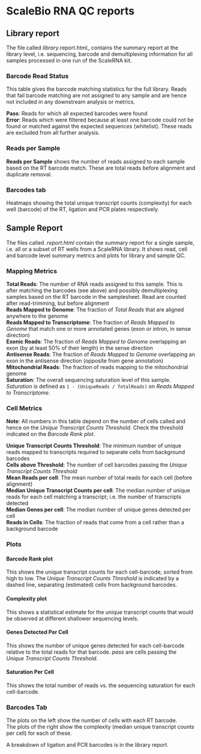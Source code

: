 # ScaleBio RNA QC reports

## Library report
The file called _library_<LibraryName>.report.html_ contains the summary report at the library level, i.e. sequencing, barcode and demultiplexing information for all samples processed in one run of the ScaleRNA kit.
  

### Barcode Read Status
This table gives the barcode matching statistics for the full library. Reads that fail barcode matching are not assigned to any sample and are hence not included in any downstream analysis or metrics.
 
**Pass**: Reads for which all expected barcodes were found \
**Error**: Reads which were filtered because at least one barcode could not be found or matched against the expected sequences (whitelist). These reads are excluded from all further analysis.
  
### Reads per Sample
**Reads per Sample** shows the number of reads assigned to each sample based on the RT barcode match. These are total reads before alignment and duplicate removal.


### Barcodes tab
Heatmaps showing the total unique transcript counts (complexity) for each well (barcode) of the RT, ligation and PCR plates respectively.


## Sample Report

The files called _<SampleName>.report.html_ contain the summary report for a single sample, i.e. all or a subset of RT wells from a ScaleRNA library. It shows read, cell and barcode level summary metrics and plots for library and sample QC.

### Mapping Metrics

**Total Reads**: The number of RNA reads assigned to this sample. This is after matching the barcodes (see above) and possibly demultiplexing samples based on the RT barcode in the samplesheet. Read are counted after read-trimming, but before alignment \
**Reads Mapped to Genome**: The fraction of _Total Reads_ that are aligned anywhere to the genome \
**Reads Mapped to Transcriptome**: The fraction of _Reads Mapped to Genome_ that match one or more annotated genes (exon or intron, in sense direction) \
**Exonic Reads**: The fraction of _Reads Mapped to Genome_ overlapping an exon (by at least 50% of their length) in the sense direction \
**Antisense Reads**: The fraction of _Reads Mapped to Genome_ overlapping an exon in the antisense direction (opposite from gene annotation) \
**Mitochondrial Reads**: The fraction of reads mapping to the mitochondrial genome \
**Saturation**: The overall sequencing saturation level of this sample. _Saturation_ is defined as `1 - (UniqueReads / TotalReads)` on _Reads Mapped to Transcriptome_.


### Cell Metrics
**Note**: All numbers in this table depend on the number of cells called and hence on the _Unique Transcript Counts Threshold_. Check the threshold indicated on the _Barcode Rank plot_.

**Unique Transcript Counts Threshold**: The minimum number of unique reads mapped to transcripts required to separate cells from background barcodes \
**Cells above Threshold**: The number of cell barcodes passing the _Unique Transcript Counts Threshold_ \
**Mean Reads per cell**: The mean number of total reads for each cell (before alignment) \
**Median Unique Transcript Counts per cell**: The median number of unique reads for each cell matching a transcript; i.e. the number of transcripts detected \
**Median Genes per cell**: The median number of unique genes detected per cell \
**Reads in Cells**: The fraction of reads that come from a cell rather than a background barcode


### Plots
#### Barcode Rank plot
This shows the unique transcript counts for each cell-barcode, sorted from high to low. The _Unique Transcript Counts Threshold_ is indicated by a dashed line, separating (estimated) cells from background barcodes.

#### Complexity plot
This shows a statistical estimate for the unique transcript counts that would be observed at different shallower sequencing levels.

#### Genes Detected Per Cell
This shows the number of unique genes detected for each cell-barcode relative to the total reads for that barcode. _pass_ are cells passing the _Unique Transcript Counts Threshold_.

#### Saturation Per Cell
This shows the total number of reads vs. the sequencing saturation for each cell-barcode.

### Barcodes Tab
The plots on the left show the number of cells with each RT barcode. \
The plots of the right show the complexity (median unique transcript counts per cell) for each of these.

A breakdown of ligation and PCR barcodes is in the library report.
